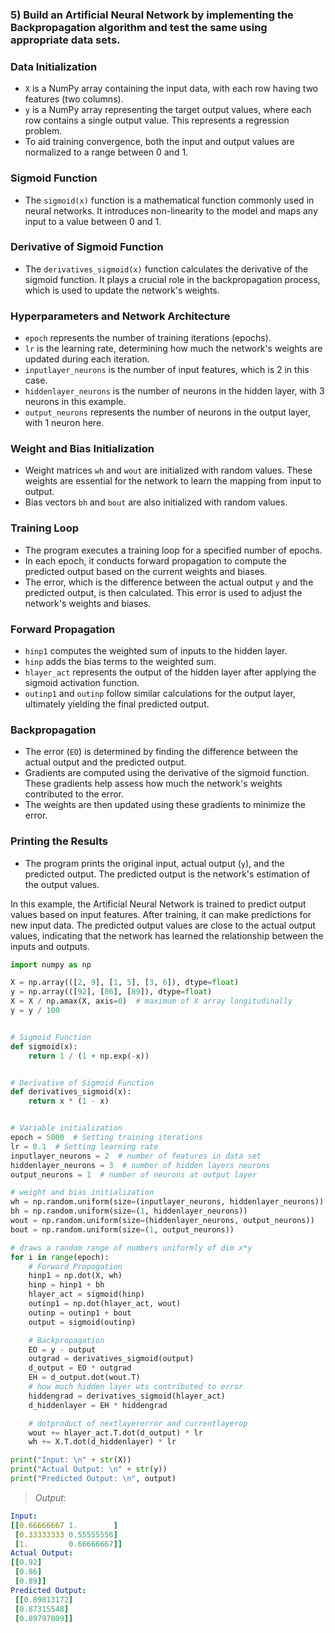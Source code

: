 ### 5) Build an Artificial Neural Network by implementing the Backpropagation algorithm  and test the same using appropriate data sets.

### Data Initialization

- `X` is a NumPy array containing the input data, with each row having two features (two columns).
- `y` is a NumPy array representing the target output values, where each row contains a single output value. This represents a regression problem.
- To aid training convergence, both the input and output values are normalized to a range between 0 and 1.

### Sigmoid Function

- The `sigmoid(x)` function is a mathematical function commonly used in neural networks. It introduces non-linearity to the model and maps any input to a value between 0 and 1.

### Derivative of Sigmoid Function

- The `derivatives_sigmoid(x)` function calculates the derivative of the sigmoid function. It plays a crucial role in the backpropagation process, which is used to update the network's weights.

### Hyperparameters and Network Architecture

- `epoch` represents the number of training iterations (epochs).
- `lr` is the learning rate, determining how much the network's weights are updated during each iteration.
- `inputlayer_neurons` is the number of input features, which is 2 in this case.
- `hiddenlayer_neurons` is the number of neurons in the hidden layer, with 3 neurons in this example.
- `output_neurons` represents the number of neurons in the output layer, with 1 neuron here.

### Weight and Bias Initialization

- Weight matrices `wh` and `wout` are initialized with random values. These weights are essential for the network to learn the mapping from input to output.
- Bias vectors `bh` and `bout` are also initialized with random values.

### Training Loop

- The program executes a training loop for a specified number of epochs.
- In each epoch, it conducts forward propagation to compute the predicted output based on the current weights and biases.
- The error, which is the difference between the actual output `y` and the predicted output, is then calculated. This error is used to adjust the network's weights and biases.

### Forward Propagation

- `hinp1` computes the weighted sum of inputs to the hidden layer.
- `hinp` adds the bias terms to the weighted sum.
- `hlayer_act` represents the output of the hidden layer after applying the sigmoid activation function.
- `outinp1` and `outinp` follow similar calculations for the output layer, ultimately yielding the final predicted output.

### Backpropagation

- The error (`EO`) is determined by finding the difference between the actual output and the predicted output.
- Gradients are computed using the derivative of the sigmoid function. These gradients help assess how much the network's weights contributed to the error.
- The weights are then updated using these gradients to minimize the error.

### Printing the Results

- The program prints the original input, actual output (`y`), and the predicted output. The predicted output is the network's estimation of the output values.

In this example, the Artificial Neural Network is trained to predict output values based on input features. After training, it can make predictions for new input data. The predicted output values are close to the actual output values, indicating that the network has learned the relationship between the inputs and outputs.


```python
import numpy as np

X = np.array(([2, 9], [1, 5], [3, 6]), dtype=float)
y = np.array(([92], [86], [89]), dtype=float)
X = X / np.amax(X, axis=0)  # maximum of X array longitudinally
y = y / 100


# Sigmoid Function
def sigmoid(x):
    return 1 / (1 + np.exp(-x))


# Derivative of Sigmoid Function
def derivatives_sigmoid(x):
    return x * (1 - x)


# Variable initialization
epoch = 5000  # Setting training iterations
lr = 0.1  # Setting learning rate
inputlayer_neurons = 2  # number of features in data set
hiddenlayer_neurons = 3  # number of hidden layers neurons
output_neurons = 1  # number of neurons at output layer

# weight and bias initialization
wh = np.random.uniform(size=(inputlayer_neurons, hiddenlayer_neurons))
bh = np.random.uniform(size=(1, hiddenlayer_neurons))
wout = np.random.uniform(size=(hiddenlayer_neurons, output_neurons))
bout = np.random.uniform(size=(1, output_neurons))

# draws a random range of numbers uniformly of dim x*y
for i in range(epoch):
    # Forward Propogation
    hinp1 = np.dot(X, wh)
    hinp = hinp1 + bh
    hlayer_act = sigmoid(hinp)
    outinp1 = np.dot(hlayer_act, wout)
    outinp = outinp1 + bout
    output = sigmoid(outinp)

    # Backpropagation
    EO = y - output
    outgrad = derivatives_sigmoid(output)
    d_output = EO * outgrad
    EH = d_output.dot(wout.T)
    # how much hidden layer wts contributed to error
    hiddengrad = derivatives_sigmoid(hlayer_act)
    d_hiddenlayer = EH * hiddengrad

    # dotproduct of nextlayererror and currentlayerop
    wout += hlayer_act.T.dot(d_output) * lr
    wh += X.T.dot(d_hiddenlayer) * lr

print("Input: \n" + str(X))
print("Actual Output: \n" + str(y))
print("Predicted Output: \n", output)

```
 
> *Output*:
```yaml
Input: 
[[0.66666667 1.        ]
 [0.33333333 0.55555556]
 [1.         0.66666667]]
Actual Output: 
[[0.92]
 [0.86]
 [0.89]]
Predicted Output: 
 [[0.89813172]
 [0.87315548]
 [0.89797009]]
```